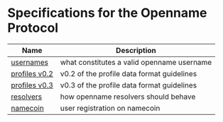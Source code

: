 # Specifications for the Openname Protocol

|Name|Description|
|---|---|
|[usernames](usernames.md)|what constitutes a valid openname username|
|[profiles v0.2](profiles/profiles-v02.md)|v0.2 of the profile data format guidelines|
|[profiles v0.3](profiles/profiles-v03.md)|v0.3 of the profile data format guidelines|
|[resolvers](resolvers.md)|how openname resolvers should behave|
|[namecoin](blockchain/namecoin.md)|user registration on namecoin|